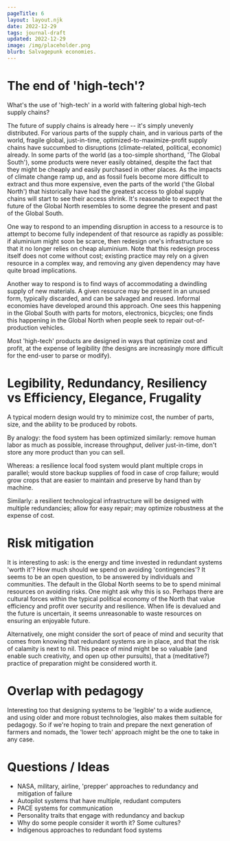 ```yaml
---
pageTitle: 6
layout: layout.njk
date: 2022-12-29
tags: journal-draft
updated: 2022-12-29
image: /img/placeholder.png
blurb: Salvagepunk economies. 
---
```


# The end of 'high-tech'?

What's the use of 'high-tech' in a world with faltering global high-tech supply chains?  

The future of supply chains is already here -- it's simply unevenly distributed.  For various parts of the supply chain, and in various parts of the world, fragile global, just-in-time, optimized-to-maximize-profit supply chains have succumbed to disruptions (climate-related, political, economic) already. In some parts of the world (as a too-simple shorthand, 'The Global South'), some products were never easily obtained, despite the fact that they might be cheaply and easily purchased in other places.  As the impacts of climate change ramp up, and as fossil fuels become more difficult to extract and thus more expensive, even the parts of the world ('the Global North') that historically have had the greatest access to global supply chains will start to see their access shrink.  It's reasonable to expect that the future of the Global North resembles to some degree the present and past of the Global South.

One way to respond to an impending disruption in access to a resource is to attempt to become fully independent of that resource as rapidly as possible: if aluminium might soon be scarce, then redesign one's infrastructure so that it no longer relies on cheap aluminium. Note that this redesign process itself does not come without cost;  existing practice may rely on a given resource in a complex way, and removing any given dependency may have quite broad implications.

Another way to respond is to find ways of accommodating a dwindling supply of new materials. A given resource may be present in an unused form, typically discarded, and can be salvaged and reused.  Informal economies have developed around this approach.  One sees this happening in the Global South with parts for motors, electronics, bicycles;  one finds this happening in the Global North when people seek to repair out-of-production vehicles. 

Most 'high-tech' products are designed in ways that optimize cost and profit, at the expense of legibility (the designs are increasingly more difficult for the end-user to parse or modify).

# Legibility, Redundancy, Resiliency vs Efficiency, Elegance, Frugality  

A typical modern design would try to minimize cost, the number of parts, size, and the ability to be produced by robots. 

By analogy:  the food system has been optimized similarly:  remove human labor as much as possible, increase throughput, deliver just-in-time, don't store any more product than you can sell.     

Whereas:  a resilience local food system would plant multiple crops in parallel; would store backup supplies of food in case of crop failure; would grow crops that are easier to maintain and preserve by hand than by machine. 

Similarly:  a resilient technological infrastructure will be designed with multiple redundancies; allow for easy repair; may optimize robustness at the expense of cost. 

# Risk mitigation

It is interesting to ask: is the energy and time invested in redundant systems 'worth it'?  How much should we spend on avoiding 'contingencies'? It seems to be an open question, to be answered by individuals and communities.  The default in the Global North seems to be to spend minimal resources on avoiding risks.  One might ask why this is so. Perhaps there are cultural forces within the typical political economy of the North that value efficiency and profit over security and resilience.  When life is devalued and the future is uncertain, it seems unreasonable to waste resources on ensuring an enjoyable future. 

Alternatively, one might consider the sort of peace of mind and security that comes from knowing that redundant systems are in place, and that the risk of calamity is next to nil.  This peace of mind might be so valuable (and enable such creativity, and open up other pursuits), that a (meditative?) practice of preparation might be considered worth it.      

# Overlap with pedagogy

Interesting too that designing systems to be 'legible' to a wide audience, and using older and more robust technologies, also makes them suitable for pedagogy. So if we're hoping to train and prepare the next generation of farmers and nomads, the 'lower tech' approach might be the one to take in any case. 

# Questions / Ideas

- NASA, military, airline, 'prepper' approaches to redundancy and mitigation of failure
- Autopilot systems that have multiple, redudant computers
- PACE systems for communication
- Personality traits that engage with redundancy and backup
- Why do some people consider it worth it? Some cultures?
- Indigenous approaches to redundant food systems
